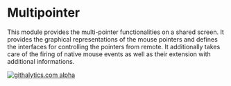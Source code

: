 Multipointer
===========================================================
This module provides the multi-pointer functionalities on a shared screen. It provides the graphical representations of the mouse pointers and defines the interfaces for controlling the pointers from remote. It additionally takes care of the firing of native mouse events as well as their extension with additional informations.


[![githalytics.com alpha](https://cruel-carlota.pagodabox.com/21fc96ecdd5b75775df8dfeea272aa3a "githalytics.com")](http://githalytics.com/olinux/twice)

